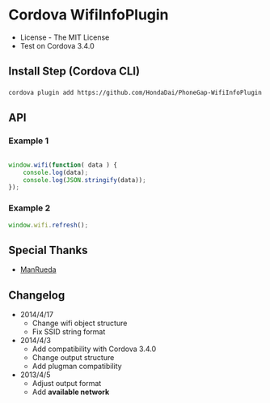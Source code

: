 Cordova WifiInfoPlugin
==============

* License - The MIT License
* Test on Cordova 3.4.0


Install Step (Cordova CLI)
--------------------------

### 
	cordova plugin add https://github.com/HondaDai/PhoneGap-WifiInfoPlugin

API
-----

### Example 1
```javascript
    
window.wifi(function( data ) {
    console.log(data);
    console.log(JSON.stringify(data));
});

```

### Example 2
```javascript
window.wifi.refresh();
```

Special Thanks
-----

* [ManRueda](https://github.com/ManRueda/org.apache.cordova.wifiinfo)



Changelog
-----
* 2014/4/17 
  * Change wifi object structure
  * Fix SSID string format
* 2014/4/3 
  * Add compatibility with Cordova 3.4.0
  * Change output structure
  * Add plugman compatibility
* 2013/4/5 
  * Adjust output format
  * Add **available network**

